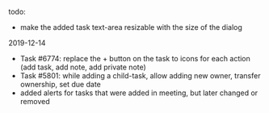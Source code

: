 todo:
- make the added task text-area resizable with the size of the 
dialog



2019-12-14
+ Task #6774: replace the + button on the task to icons for each action
 (add task, add note, add private note)
+ Task #5801: while adding a child-task, allow adding new owner, transfer 
 ownership, set due date
+ added alerts for tasks that were added in meeting, but later
changed or removed
